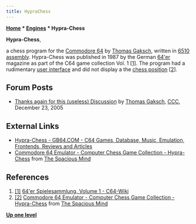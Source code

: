 ```yaml
---
title: HypraChess
---
```

**[Home](Home "Home") * [Engines](Engines "Engines") * Hypra-Chess**

**Hypra-Chess**,

a chess program for the [Commodore 64](Commodore_64 "Commodore 64") by [Thomas Gaksch](Thomas_Gaksch "Thomas Gaksch"), written in [6510](6502 "6502") [assembly](Assembly "Assembly"). Hypra-Chess was published in 1987 by the German [64'er](http://www.c64-wiki.com/index.php/64%27er) magazine as part of the C64 game collection Vol. 1 <a id="cite-note-1" href="#cite-ref-1">[1]</a>. The program had a rudimentary [user interface](User_Interface "User Interface") and did not display a the [chess position](Chess_Position "Chess Position") <a id="cite-note-2" href="#cite-ref-2">[2]</a>.

## Forum Posts

- [Thanks again for this (useless) Discussion](https://www.stmintz.com/ccc/index.php?id=472667) by [Thomas Gaksch](Thomas_Gaksch "Thomas Gaksch"), [CCC](CCC "CCC"), December 23, 2005

## External Links

- [Hypra-Chess - GB64.COM - C64 Games, Database, Music, Emulation, Frontends, Reviews and Articles](http://www.gamebase64.com/game.php?id=10139&d=18)
- [Commodore 64 Emulator - Computer Chess Game Collection - Hypra-Chess](http://www.spacious-mind.com/html/c64_emu_-_hypra-chess.html) from [The Spacious Mind](The_Spacious_Mind "The Spacious Mind")

## References

1. <a id="cite-ref-1" href="#cite-note-1">[1]</a> [64'er Spielesammlung, Volume 1 - C64-Wiki](http://www.c64-wiki.com/index.php/64%27er_Spielesammlung#Volume_1)
1. <a id="cite-ref-2" href="#cite-note-2">[2]</a> [Commodore 64 Emulator - Computer Chess Game Collection - Hypra-Chess](http://www.spacious-mind.com/html/c64_emu_-_hypra-chess.html) from [The Spacious Mind](The_Spacious_Mind "The Spacious Mind")

**[Up one level](Engines "Engines")**

